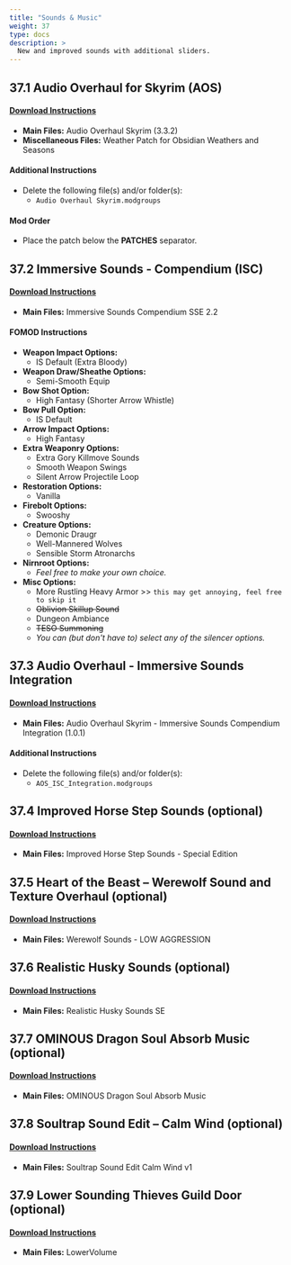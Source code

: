 ```yaml
---
title: "Sounds & Music"
weight: 37
type: docs
description: >
  New and improved sounds with additional sliders.
---
```


## 37.1 Audio Overhaul for Skyrim (AOS)

#### [Download Instructions](https://www.nexusmods.com/skyrimspecialedition/mods/12466?tab=files)

* **Main Files:** Audio Overhaul Skyrim (3.3.2)
* **Miscellaneous Files:** Weather Patch for Obsidian Weathers and Seasons

#### Additional Instructions

* Delete the following file(s) and/or folder(s):
  * `Audio Overhaul Skyrim.modgroups`

#### Mod Order

* Place the patch below the **PATCHES** separator.

## 37.2 Immersive Sounds - Compendium (ISC)

#### [Download Instructions](https://www.nexusmods.com/skyrimspecialedition/mods/523/?tab=files)

- **Main Files:** Immersive Sounds Compendium SSE 2.2

#### FOMOD Instructions

- **Weapon Impact Options:**
  - IS Default (Extra Bloody)
- **Weapon Draw/Sheathe Options:**
  - Semi-Smooth Equip
- **Bow Shot Option:**
  - High Fantasy (Shorter Arrow Whistle)
- **Bow Pull Option:**
  - IS Default
- **Arrow Impact Options:**
  - High Fantasy
- **Extra Weaponry Options:**
  - Extra Gory Killmove Sounds
  - Smooth Weapon Swings
  - Silent Arrow Projectile Loop
- **Restoration Options:**
  - Vanilla
- **Firebolt Options:**
  - Swooshy
- **Creature Options:**
  - Demonic Draugr
  - Well-Mannered Wolves
  - Sensible Storm Atronarchs
- **Nirnroot Options:**
  - *Feel free to make your own choice.*
- **Misc Options:**
  - More Rustling Heavy Armor >> `this may get annoying, feel free to skip it`
  - ~~Oblivion Skillup Sound~~
  - Dungeon Ambiance
  - ~~TESO Summoning~~
  - *You can (but don't have to) select any of the silencer options.*

## 37.3 Audio Overhaul - Immersive Sounds Integration

#### [Download Instructions](https://www.nexusmods.com/skyrimspecialedition/mods/36761?tab=files)

- **Main Files:** Audio Overhaul Skyrim - Immersive Sounds Compendium Integration (1.0.1)

#### Additional Instructions

* Delete the following file(s) and/or folder(s):
  * `AOS_ISC_Integration.modgroups`

## 37.4 Improved Horse Step Sounds (optional)

#### [Download Instructions](https://www.nexusmods.com/skyrimspecialedition/mods/848?tab=files)

* **Main Files:** Improved Horse Step Sounds - Special Edition

## 37.5 Heart of the Beast – Werewolf Sound and Texture Overhaul (optional)

#### [Download Instructions](https://www.nexusmods.com/skyrim/mods/13779?tab=files)

* **Main Files:** Werewolf Sounds - LOW AGGRESSION

## 37.6 Realistic Husky Sounds (optional)

#### [Download Instructions](https://www.nexusmods.com/skyrimspecialedition/mods/11038?tab=files)

* **Main Files:** Realistic Husky Sounds SE

## 37.7 OMINOUS Dragon Soul Absorb Music (optional)

#### [Download Instructions](https://www.nexusmods.com/skyrim/mods/60767?tab=files)

* **Main Files:** OMINOUS Dragon Soul Absorb Music

## 37.8 Soultrap Sound Edit – Calm Wind (optional)

#### [Download Instructions](https://www.nexusmods.com/skyrimspecialedition/mods/8017?tab=files)

* **Main Files:** Soultrap Sound Edit Calm Wind v1

## 37.9 Lower Sounding Thieves Guild Door (optional)

#### [Download Instructions](https://www.nexusmods.com/skyrim/mods/1826?tab=files)

* **Main Files:** LowerVolume
